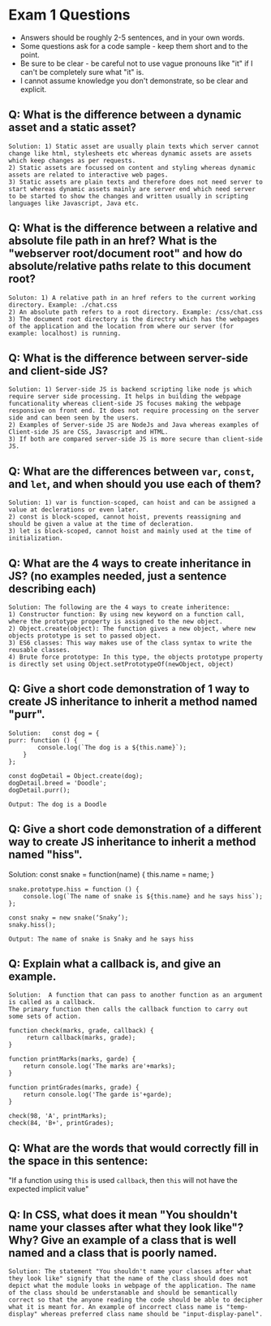 # Exam 1 Questions

* Answers should be roughly 2-5 sentences, and in your own words.  
* Some questions ask for a code sample - keep them short and to the point.
* Be sure to be clear - be careful not to use vague pronouns like "it" if I can't be completely sure what "it" is.
* I cannot assume knowledge you don't demonstrate, so be clear and explicit.

## Q: What is the difference between a dynamic asset and a static asset?
    Solution: 1) Static asset are usually plain texts which server cannot change like html, stylesheets etc whereas dynamic assets are assets which keep changes as per requests.
    2) Static assets are focussed on content and styling whereas dynamic assets are related to interactive web pages.
    3) Static assets are plain texts and therefore does not need server to start whereas dynamic assets mainly are server end which need server to be started to show the changes and written usually in scripting languages like Javascript, Java etc.
 

## Q: What is the difference between a relative and absolute file path in an href?  What is the "webserver root/document root" and how do absolute/relative paths relate to this document root?
    Soluton: 1) A relative path in an href refers to the current working directory. Example: ./chat.css
    2) An absolute path refers to a root directory. Example: /css/chat.css
    3) The document root directory is the directry which has the webpages of the application and the location from where our server (for example: localhost) is running.

## Q: What is the difference between server-side and client-side JS?
    Solution: 1) Server-side JS is backend scripting like node js which require server side processing. It helps in building the webpage funcationality whereas client-side JS focuses making the webpage responsive on front end. It does not require processing on the server side and can been seen by the users. 
    2) Examples of Server-side JS are NodeJs and Java whereas examples of Client-side JS are CSS, Javascript and HTML. 
    3) If both are compared server-side JS is more secure than client-side JS.

## Q: What are the differences between `var`, `const`, and `let`, and when should you use each of them?
    Solution: 1) var is function-scoped, can hoist and can be assigned a value at declerations or even later. 
    2) const is block-scoped, cannot hoist, prevents reassigning and should be given a value at the time of decleration.
    3) let is block-scoped, cannot hoist and mainly used at the time of initialization.

## Q: What are the 4 ways to create inheritance in JS? (no examples needed, just a sentence describing each)
    Solution: The following are the 4 ways to create inheritence:
    1) Constructor function: By using new keyword on a function call, where the prototype property is assigned to the new object.
    2) Object.create(object): The function gives a new object, where new objects prototype is set to passed object.
    3) ES6 classes: This way makes use of the class syntax to write the reusable classes.		
    4) Brute force prototype: In this type, the objects prototype property is directly set using Object.setPrototypeOf(newObject, object)

## Q: Give a short code demonstration of 1 way to create JS inheritance to __inherit__ a method named "purr".
    Solution:   const dog = {
    purr: function () {
    		console.log(`The dog is a ${this.name}`);
    	}
    };

    const dogDetail = Object.create(dog);
    dogDetail.breed = 'Doodle';
    dogDetail.purr();

    Output: The dog is a Doodle

## Q: Give a short code demonstration of a different way to create JS inheritance to __inherit__ a method named "hiss".
Solution: const snake = function(name) {
    	this.name = name;
    }

    snake.prototype.hiss = function () {
    	console.log(`The name of snake is ${this.name} and he says hiss`);
    };

    const snaky = new snake(‘Snaky’);
    snaky.hiss();

    Output: The name of snake is Snaky and he says hiss

## Q: Explain what a callback is, and give an example.
    Solution:  A function that can pass to another function as an argument is called as a callback. 
    The primary function then calls the callback function to carry out some sets of action.

    function check(marks, grade, callback) {
   		 return callback(marks, grade);
	}

	function printMarks(marks, garde) {
		return console.log('The marks are'+marks);
	}

	function printGrades(marks, grade) {
		return console.log('The garde is'+garde);
	}
	
	check(98, 'A', printMarks);
	check(84, 'B+', printGrades);


## Q: What are the words that would correctly fill in the space in this sentence:

"If a function using `this` is used `callback`, then `this` will not have the expected implicit value"

## Q: In CSS, what does it mean "You shouldn't name your classes after what they look like"?   Why?  Give an example of a class that is well named and a class that is poorly named.
    Solution: The statement "You shouldn't name your classes after what they look like" signify that the name of the class should does not depict what the module looks in webpage of the application. The name of the class should be understanable and should be semantically correct so that the anyone reading the code should be able to decipher what it is meant for. An example of incorrect class name is "temp-display" whereas preferred class name should be "input-display-panel".
